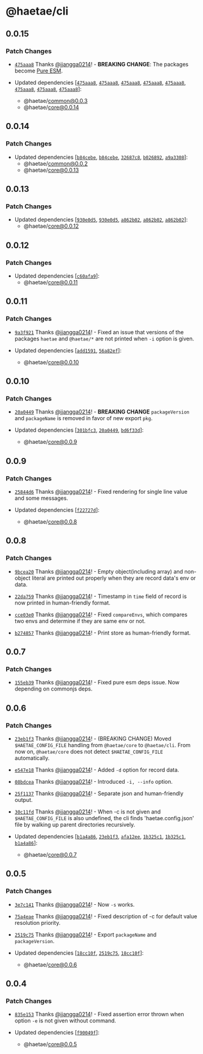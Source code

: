 # @haetae/cli

## 0.0.15

### Patch Changes

- [`475aaa8`](https://github.com/jjangga0214/haetae/commit/475aaa82d4850932b248ff69491d75ee9c0c0ed1) Thanks [@jjangga0214](https://github.com/jjangga0214)! - **BREAKING CHANGE**: The packages become [Pure ESM](https://gist.github.com/sindresorhus/a39789f98801d908bbc7ff3ecc99d99c).

- Updated dependencies [[`475aaa8`](https://github.com/jjangga0214/haetae/commit/475aaa82d4850932b248ff69491d75ee9c0c0ed1), [`475aaa8`](https://github.com/jjangga0214/haetae/commit/475aaa82d4850932b248ff69491d75ee9c0c0ed1), [`475aaa8`](https://github.com/jjangga0214/haetae/commit/475aaa82d4850932b248ff69491d75ee9c0c0ed1), [`475aaa8`](https://github.com/jjangga0214/haetae/commit/475aaa82d4850932b248ff69491d75ee9c0c0ed1), [`475aaa8`](https://github.com/jjangga0214/haetae/commit/475aaa82d4850932b248ff69491d75ee9c0c0ed1), [`475aaa8`](https://github.com/jjangga0214/haetae/commit/475aaa82d4850932b248ff69491d75ee9c0c0ed1), [`475aaa8`](https://github.com/jjangga0214/haetae/commit/475aaa82d4850932b248ff69491d75ee9c0c0ed1), [`475aaa8`](https://github.com/jjangga0214/haetae/commit/475aaa82d4850932b248ff69491d75ee9c0c0ed1)]:
  - @haetae/common@0.0.3
  - @haetae/core@0.0.14

## 0.0.14

### Patch Changes

- Updated dependencies [[`b84cebe`](https://github.com/jjangga0214/haetae/commit/b84cebe811e93bdc7c8f626f3f54168dd402cbf7), [`b84cebe`](https://github.com/jjangga0214/haetae/commit/b84cebe811e93bdc7c8f626f3f54168dd402cbf7), [`32687c8`](https://github.com/jjangga0214/haetae/commit/32687c8712554934846422f6422b7409670e024c), [`b026892`](https://github.com/jjangga0214/haetae/commit/b026892d1400203f62698868a505237ef3b36a0d), [`a9a3308`](https://github.com/jjangga0214/haetae/commit/a9a3308a5ac6f75c8c1d2ccda6546cc6fcd8166a)]:
  - @haetae/common@0.0.2
  - @haetae/core@0.0.13

## 0.0.13

### Patch Changes

- Updated dependencies [[`930e0d5`](https://github.com/jjangga0214/haetae/commit/930e0d5f9516b4fdfa0ff76ee8a521ec0aabf492), [`930e0d5`](https://github.com/jjangga0214/haetae/commit/930e0d5f9516b4fdfa0ff76ee8a521ec0aabf492), [`a862b02`](https://github.com/jjangga0214/haetae/commit/a862b02234f9743120439773c54a8cdfb42e3b2e), [`a862b02`](https://github.com/jjangga0214/haetae/commit/a862b02234f9743120439773c54a8cdfb42e3b2e), [`a862b02`](https://github.com/jjangga0214/haetae/commit/a862b02234f9743120439773c54a8cdfb42e3b2e)]:
  - @haetae/core@0.0.12

## 0.0.12

### Patch Changes

- Updated dependencies [[`c60afa9`](https://github.com/jjangga0214/haetae/commit/c60afa9c0f9c7809afcd0ee8682d41e0a8623673)]:
  - @haetae/core@0.0.11

## 0.0.11

### Patch Changes

- [`9a3f921`](https://github.com/jjangga0214/haetae/commit/9a3f921cbfa036e57169ecbb77b72872ab3a4b9f) Thanks [@jjangga0214](https://github.com/jjangga0214)! - Fixed an issue that versions of the packages `haetae` and `@haetae/*` are not printed when `-i` option is given.

- Updated dependencies [[`add1591`](https://github.com/jjangga0214/haetae/commit/add15916fc532d644c6957d0c97d79feea406584), [`56a82ef`](https://github.com/jjangga0214/haetae/commit/56a82ef7f8398670c39176149212d07090109aa4)]:
  - @haetae/core@0.0.10

## 0.0.10

### Patch Changes

- [`20a0449`](https://github.com/jjangga0214/haetae/commit/20a04496ef23ded57fe2d68beea2536dabc4669d) Thanks [@jjangga0214](https://github.com/jjangga0214)! - **BREAKING CHANGE** `packageVersion` and `packageName` is removed in favor of new export `pkg`.

- Updated dependencies [[`301bfc3`](https://github.com/jjangga0214/haetae/commit/301bfc3dca164bcfdd9eca92105d6be3c9accdc4), [`20a0449`](https://github.com/jjangga0214/haetae/commit/20a04496ef23ded57fe2d68beea2536dabc4669d), [`bd6f33d`](https://github.com/jjangga0214/haetae/commit/bd6f33d7c066bc08912d3659c0607901acbb86ce)]:
  - @haetae/core@0.0.9

## 0.0.9

### Patch Changes

- [`25844d6`](https://github.com/jjangga0214/haetae/commit/25844d6aefe34c414b71aa34659d3351f6a4b8f4) Thanks [@jjangga0214](https://github.com/jjangga0214)! - Fixed rendering for single line value and some messages.

- Updated dependencies [[`f22727d`](https://github.com/jjangga0214/haetae/commit/f22727d146e9038246b546a33d350579eceee453)]:
  - @haetae/core@0.0.8

## 0.0.8

### Patch Changes

- [`9bcea20`](https://github.com/jjangga0214/haetae/commit/9bcea2009f933dface69a226909d2afa047d1a93) Thanks [@jjangga0214](https://github.com/jjangga0214)! - Empty object(including array) and non-object literal are printed out properly when they are record data's env or data.

- [`22da759`](https://github.com/jjangga0214/haetae/commit/22da75948486b8ecb780b1d07f13426a82d91c87) Thanks [@jjangga0214](https://github.com/jjangga0214)! - Timestamp in `time` field of record is now printed in human-friendly format.

- [`cce03e0`](https://github.com/jjangga0214/haetae/commit/cce03e03e1232b6bdcf49a8e424328c5a62158d9) Thanks [@jjangga0214](https://github.com/jjangga0214)! - Fixed `compareEnvs`, which compares two envs and determine if they are same env or not.

- [`b274857`](https://github.com/jjangga0214/haetae/commit/b27485728a5a6951623406cbb42fba0995e5ad3a) Thanks [@jjangga0214](https://github.com/jjangga0214)! - Print store as human-friendly format.

## 0.0.7

### Patch Changes

- [`155eb39`](https://github.com/jjangga0214/haetae/commit/155eb390b4fb3181e9cc3fda8902e8c964cb48b4) Thanks [@jjangga0214](https://github.com/jjangga0214)! - Fixed pure esm deps issue. Now depending on commonjs deps.

## 0.0.6

### Patch Changes

- [`23eb1f3`](https://github.com/jjangga0214/haetae/commit/23eb1f3dad8e55e178c6375064b41b5a2e33fe6e) Thanks [@jjangga0214](https://github.com/jjangga0214)! - (BREAKING CHANGE) Moved `$HAETAE_CONFIG_FILE` handling from `@haetae/core` to `@haetae/cli`. From now on, `@haetae/core` does not detect `$HAETAE_CONFIG_FILE` automatically.

- [`e547e18`](https://github.com/jjangga0214/haetae/commit/e547e18f5c43da3df059b4467010a831656a32a7) Thanks [@jjangga0214](https://github.com/jjangga0214)! - Added `-d` option for record data.

- [`08bdcea`](https://github.com/jjangga0214/haetae/commit/08bdceac128ac3d58fc281385bbbf12fe581084c) Thanks [@jjangga0214](https://github.com/jjangga0214)! - Introduced `-i, --info` option.

- [`25f1137`](https://github.com/jjangga0214/haetae/commit/25f11379df752b0b1daee1c3d663665ffedcb59a) Thanks [@jjangga0214](https://github.com/jjangga0214)! - Separate json and human-friendly output.

- [`30c11fd`](https://github.com/jjangga0214/haetae/commit/30c11fd0b542d656490317a5eaaf4c2330209944) Thanks [@jjangga0214](https://github.com/jjangga0214)! - When -c is not given and `$HAETAE_CONFIG_FILE` is also undefined, the cli finds 'haetae.config.json' file by walking up parent directories recursively.

- Updated dependencies [[`b1a4a86`](https://github.com/jjangga0214/haetae/commit/b1a4a86bc725fb3f3e5ba71cb7422455e272cf2a), [`23eb1f3`](https://github.com/jjangga0214/haetae/commit/23eb1f3dad8e55e178c6375064b41b5a2e33fe6e), [`afa12ee`](https://github.com/jjangga0214/haetae/commit/afa12eee27560856fa40754f9d04aaa3bf920c1d), [`1b325c1`](https://github.com/jjangga0214/haetae/commit/1b325c1e5de124fbbd09cd3910cf77b30164f990), [`1b325c1`](https://github.com/jjangga0214/haetae/commit/1b325c1e5de124fbbd09cd3910cf77b30164f990), [`b1a4a86`](https://github.com/jjangga0214/haetae/commit/b1a4a86bc725fb3f3e5ba71cb7422455e272cf2a)]:
  - @haetae/core@0.0.7

## 0.0.5

### Patch Changes

- [`3e7c141`](https://github.com/jjangga0214/haetae/commit/3e7c141e4fb2225d7ba7599210560ceb877c0216) Thanks [@jjangga0214](https://github.com/jjangga0214)! - Now `-s` works.

- [`75a4eae`](https://github.com/jjangga0214/haetae/commit/75a4eae728877c48945c4fcf84936c2b81f2600d) Thanks [@jjangga0214](https://github.com/jjangga0214)! - Fixed description of -c for default value resolution priority.

- [`2519c75`](https://github.com/jjangga0214/haetae/commit/2519c75646778e9f882755f7185bb737ae589b67) Thanks [@jjangga0214](https://github.com/jjangga0214)! - Export `packageName` and `packageVersion`.

- Updated dependencies [[`18cc10f`](https://github.com/jjangga0214/haetae/commit/18cc10fe6504e2ba7c13c40e78237bbe20abc07b), [`2519c75`](https://github.com/jjangga0214/haetae/commit/2519c75646778e9f882755f7185bb737ae589b67), [`18cc10f`](https://github.com/jjangga0214/haetae/commit/18cc10fe6504e2ba7c13c40e78237bbe20abc07b)]:
  - @haetae/core@0.0.6

## 0.0.4

### Patch Changes

- [`835e153`](https://github.com/jjangga0214/haetae/commit/835e153188c85f04a015b0cab619cfc4b4150b6d) Thanks [@jjangga0214](https://github.com/jjangga0214)! - Fixed assertion error thrown when option `-e` is not given without command.

- Updated dependencies [[`f90049f`](https://github.com/jjangga0214/haetae/commit/f90049f79d288815f9ee4122ded81a3df9191b23)]:
  - @haetae/core@0.0.5
